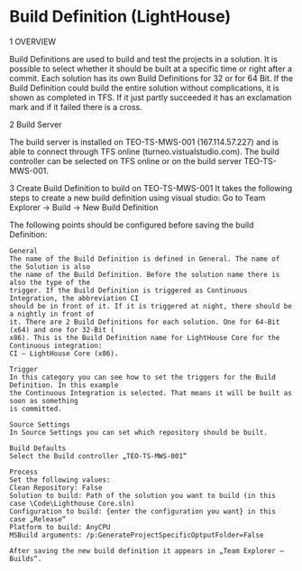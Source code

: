 # Build Definition (LightHouse)

1 OVERVIEW

Build Definitions are used to build and test the projects in a solution. It is possible to 
select whether it should be built at a specific time or right after a commit. Each solution has 
its own Build Definitions for 32 or for 64 Bit. If the Build Definition could build the entire 
solution without complications, it is shown as completed in TFS. If it just partly succeeded it 
has an exclamation mark and if it failed there is a cross.

2 Build Server

The build server is installed on TEO-TS-MWS-001 (167.114.57.227) and is able to connect through 
TFS online (turneo.vistualstudio.com). The build controller can be selected on TFS online or on 
the build server TEO-TS-MWS-001.

3 Create Build Definition to build on TEO-TS-MWS-001
It takes the following steps to create a new build definition using visual studio:
Go to Team Explorer -> Build -> New Build Definition

The following points should be configured before saving the build Definition:

	General
	The name of the Build Definition is defined in General. The name of the Solution is also 
	the name of the Build Definition. Before the solution name there is also the type of the 
	trigger. If the Build Definition is triggered as Continuous Integration, the abbreviation CI 
	should be in front of it. If it is triggered at night, there should be a nightly in front of 
	it. There are 2 Build Definitions for each solution. One for 64-Bit (x64) and one for 32-Bit (
	x86). This is the Build Definition name for LightHouse Core for the Continuous integration: 
	CI – LightHouse Core (x86). 
	
	Trigger
	In this category you can see how to set the triggers for the Build Definition. In this example
	the Continuous Integration is selected. That means it will be built as soon as something 
	is committed.
	
	Source Settings
	In Source Settings you can set which repository should be built. 
	
	Build Defaults
	Select the Build controller „TEO-TS-MWS-001“
	
	Process
	Set the following values:
	Clean Repository: False
	Solution to build: Path of the solution you want to build (in this case \Code\Lighthouse Core.sln)
	Configuration to build: {enter the configuration you want} in this case „Release“
	Platform to build: AnyCPU
	MSBuild arguments: /p:GenerateProjectSpecificOptputFolder=False

	After saving the new build definition it appears in „Team Explorer – Builds“. 


